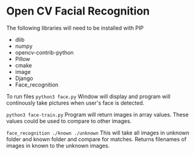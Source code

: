<h1>Open CV Facial Recognition</h1>
The following libraries will need to be installed with PIP
<ul>
<li>dlib</li>
<li>numpy</li>
<li>opencv-contrib-python</li>
<li>Pillow</li>
<li>cmake</li>
<li>image</li>
<li>Django</li>
<li>Face_recognition</li>
</ul>

To run files
`python3 face.py`
Window will display and program will continously take pictures when user's face is detected.

`python3 face-train.py`
Program will return images in array values. These values could be used to compare to other images.

`face_recognition ./known ./unknown`
This will take all images in unknown folder and known folder and compare for matches.
Returns filenames of images in known to the unknown images.



